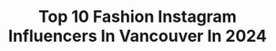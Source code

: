 ---
title: Top 10 Fashion Instagram Influencers In Vancouver In 2024
description: >-
  Find top fashion Instagram influencers in Vancouver in 2024. Most popular hashtags: #vancouver #fashion #photography.
platform: Instagram
hits: 192
text_top: Analyze the best Instagram accounts on inBeat.
text_bottom: inBeat holds 192 Instagram influencers like this in Vancouver, Canada for you to pitch.
profiles:
  - username: "elizagraciehodgson"
    fullname: >-
      eliza hodgson
    bio: >-
      travel • hotels • fashion vancouver based | photo & video @pinkpalmmedia
    location: "Canada"
    followers: 5527
    engagement: 786
    commentsToLikes: 0.110126
    id: ckzosommbif940j231dlyrsjp
    verified: false
    hashtags: "#dametraveler, #socality, #femalephotographer, #livebravely"
  - username: "melissasollee"
    fullname: >-
      Melissa Sol
    bio: >-
      style • beauty • fashion vancouver • nyc 💌 melissasol.contact@gmail.com youtube, outfit links ↓
    location: "Canada"
    followers: 109261
    engagement: 594
    commentsToLikes: 0.442021
    id: cl9ra3f86m5w90i23ck1cfl2y
    verified: false
    hashtags: "#liketkit, #michaelkors, #mkpartner, #ootdreel"
  - username: "thebarkhadiaries"
    fullname: >-
      Barkha Patel
    bio: >-
      wellness • motivation • fashion Vancouver girl thriving on routines🧸 rn entire personality revolves around 🩷ིྀ PR/collabs : barkha.npatel@gmail.com
    location: "Canada"
    followers: 39149
    engagement: 177
    commentsToLikes: 0.045412
    id: clo3xkk8am8pj0j08dlims2my
    verified: false
    hashtags: "#girlthings, #coffeelover, #pinterestaesthetic, #selfcarethreads"
  - username: "katewhytephoto"
    fullname: >-
      Kate Whyte
    bio: >-
      West Coast Official Canon Ambassador Profoto Light Shaper
    location: "Canada"
    followers: 67588
    engagement: 122
    commentsToLikes: 0.024604
    id: ck0tzccd1ps540i19z3gh3olz
    verified: false
    hashtags: "#byrdiebeauty, #editorial, #modeling, #profoto"
  - username: "vancityplus"
    fullname: >-
      Vancity+
    bio: >-
      Vancouver BC 🇨🇦 We Repost 🔄 Use Hashtag #vancityplus to get your content reposted with us
    location: "Canada"
    followers: 100380
    engagement: 16
    commentsToLikes: 0.003226
    id: ck9havcgyeap40j78izhimp1v
    verified: false
    hashtags: "#downtownvancouver, #bc, #gastown, #toronto"
  - username: "keeratgillsharma"
    fullname: >-
      Keerat Gill
    bio: >-
      Sr. Accountant | Entrepreneur | YouTuber 100K + Chandigarh🇮🇳|Vancouver 🇨🇦 For Collaboration- keeratgillsharma@gmail.com Managed by @marketinghook21
    location: "Canada"
    followers: 48393
    engagement: 1713
    commentsToLikes: 0.008370
    id: clnjn0nduo6j00j08hluunxey
    verified: false
    hashtags: "#foryou, #canada, #vancouver, #vancouverinfluencers"
  - username: "igursimran"
    fullname: >-
      ਗਰੇਵਾਲ
    bio: >-
      ਕਦੇ ਦਿਲਾਂ ਨੂੰ ਰਾਹ ਦਿਲਾਂ ਦੇ ਨਈ ਭੁੱਲਦੇ
    location: "Canada"
    followers: 106127
    engagement: 1331
    commentsToLikes: 0.008056
    id: ckap8p52ypc3r0i78gw1c5l42
    verified: false
    hashtags: "#surrey, #phulkari, #canada, #floraltattoo"
  - username: "niraarora"
    fullname: >-
      Nira Arora - Media - POC
    bio: >-
      🔹RadioHost🔹TV🔹Speaker🔹Blogger🔹Producer 🔹Storyteller🔹TEDxModerator🔹Content Creator🔹Mom of 3🔹Wifey🔹Dreamer🔹Spirituality Seeker🔹Grateful #NirasHotList
    location: "Canada"
    followers: 14996
    engagement: 111
    commentsToLikes: 0.041490
    id: cksiaddvrbq2k0j23tt99fwur
    verified: false
    hashtags: "#nirashotlist, #604, #vancity, #momofagirl"
  - username: "macyngrae"
    fullname: >-
      MACYN GRAE WATCHORN | model
    bio: >-
      ♡ @worldmgmt @unik.models ₓₒₓₒ
    location: "Canada"
    followers: 3877
    engagement: 1507
    commentsToLikes: 0.225697
    id: ck9hcx0vonbd90j78wz5r8jp1
    verified: false
    hashtags: "#minimalstylist, #aestheticaccounts, #corefemales, #100flavouruk"
  - username: "miriellecloutier"
    fullname: >-
      mirielle ♥
    bio: >-
      vancouver | fashion, beauty + lifestyle cat mommy 🐈🐈‍⬛ ✉️ miriellecloutier32@gmail.com my small business 🤍 @angelsonly
    location: "Canada"
    followers: 28648
    engagement: 395
    commentsToLikes: 0.074468
    id: cksiadeoebqtq0j23y83m8vtx
    verified: false
    hashtags: "#getdressedwithme, #cozyoutfits, #plt, #zara"
---